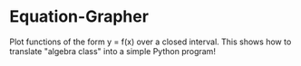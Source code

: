 # Equation-Grapher
Plot functions of the form y = f(x) over a closed interval.
This shows how to translate "algebra class" into a simple Python program!
